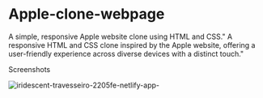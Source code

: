 # Apple-clone-webpage
 A simple, responsive Apple website clone using HTML and CSS." A responsive HTML and CSS clone inspired by the Apple website, offering a user-friendly experience across diverse devices with a distinct touch."

 Screenshots
 
![iridescent-travesseiro-2205fe-netlify-app-](https://github.com/sunilkumar4545/Apple-clone-webpage/assets/153583569/d60f3f64-c4fb-4e72-a99d-a216c6afdf5c)
